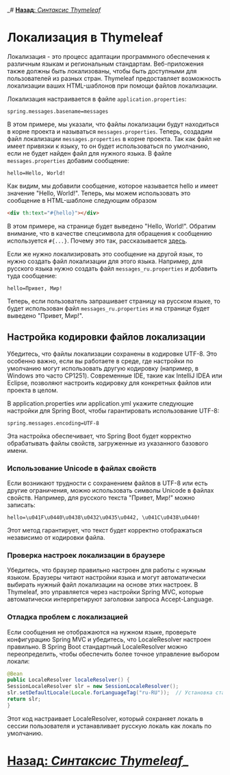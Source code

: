 _# [**Назад**: *Синтаксис Thymeleaf*](../features/thymeleaf-syntax.md)

# Локализация в Thymeleaf

Локализация - это процесс адаптации программного обеспечения к различным языкам и региональным стандартам. Веб-приложения также должны быть локализованы, чтобы быть доступными для пользователей из разных стран. Thymeleaf предоставляет возможность локализации ваших HTML-шаблонов при помощи файлов локализации.

Локализация настраивается в файле `application.properties`:

```properties
spring.messages.basename=messages
```

В этом примере, мы указали, что файлы локализации будут находиться в корне проекта и называться `messages.properties`. Теперь, создадим файл локализации `messages.properties` в корне проекта. Так как файл не имеет привязки к языку, то он будет использоваться по умолчанию, если не будет найден файл для нужного языка. В файле `messages.properties` добавим сообщение:

```properties
hello=Hello, World!
```

Как видим, мы добавили сообщение, которое называется hello и имеет значение "Hello, World!". Теперь, мы можем использовать это сообщение в HTML-шаблоне следующим образом

```html
<div th:text="#{hello}"></div>
```

В этом примере, на странице будет выведено "Hello, World!". Обратим внимание, что в качестве спецсимвола для обращения к сообщению используется `#{...}`. Почему это так, рассказывается [здесь](syntax-simple-expressions.md).

Если же нужно локализировать это сообщение на другой язык, то нужно создать файл локализации для этого языка. Например, для русского языка нужно создать файл `messages_ru.properties` и добавить туда сообщение:

```properties
hello=Привет, Мир!
```

Теперь, если пользователь запрашивает страницу на русском языке, то будет использован файл `messages_ru.properties` и на странице будет выведено "Привет, Мир!".

## Настройка кодировки файлов локализации
Убедитесь, что файлы локализации сохранены в кодировке UTF-8. Это особенно важно, если вы работаете в среде, где настройки по умолчанию могут использовать другую кодировку (например, в Windows это часто CP1251). Современные IDE, такие как IntelliJ IDEA или Eclipse, позволяют настроить кодировку для конкретных файлов или проекта в целом.

В application.properties или application.yml укажите следующие настройки для Spring Boot, чтобы гарантировать использование UTF-8:

```properties
spring.messages.encoding=UTF-8
```
Эта настройка обеспечивает, что Spring Boot будет корректно обрабатывать файлы свойств, загруженные из указанного базового имени.

### Использование Unicode в файлах свойств
Если возникают трудности с сохранением файлов в UTF-8 или есть другие ограничения, можно использовать символы Unicode в файлах свойств. Например, для русского текста "Привет, Мир!" можно записать:

```properties
hello=\u041F\u0440\u0438\u0432\u0435\u0442, \u041C\u0438\u0440!
```
Этот метод гарантирует, что текст будет корректно отображаться независимо от кодировки файла.

### Проверка настроек локализации в браузере
Убедитесь, что браузер правильно настроен для работы с нужным языком. Браузеры читают настройки языка и могут автоматически выбирать нужный файл локализации на основе этих настроек. В Thymeleaf, это управляется через настройки Spring MVC, которые автоматически интерпретируют заголовки запроса Accept-Language.

### Отладка проблем с локализацией
Если сообщения не отображаются на нужном языке, проверьте конфигурацию Spring MVC и убедитесь, что LocaleResolver настроен правильно. В Spring Boot стандартный LocaleResolver можно переопределить, чтобы обеспечить более точное управление выбором локали:

```java
@Bean
public LocaleResolver localeResolver() {
SessionLocaleResolver slr = new SessionLocaleResolver();
slr.setDefaultLocale(Locale.forLanguageTag("ru-RU"));  // Установка стандартной локали
return slr;
}
```
Этот код настраивает LocaleResolver, который сохраняет локаль в сессии пользователя и устанавливает русскую локаль как локаль по умолчанию.
# [**Назад**: *Синтаксис Thymeleaf*](../features/thymeleaf-syntax.md)_